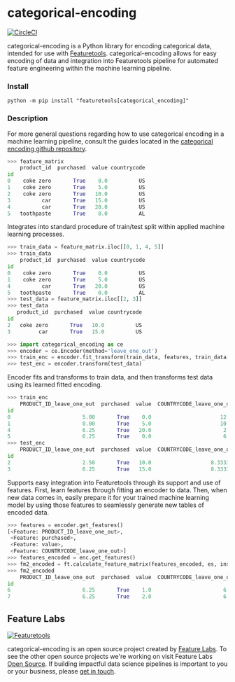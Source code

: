 # categorical-encoding

[![CircleCI](https://circleci.com/gh/FeatureLabs/categorical_encoding.svg?style=shield&circle-token=625a1d6124154059267ea8477324156b1d645fa9)](https://circleci.com/gh/FeatureLabs/categorical_encoding)

categorical-encoding is a Python library for encoding categorical data, intended for use with [Featuretools](https://github.com/Featuretools/featuretools). 
categorical-encoding allows for easy encoding of data and integration into Featuretools pipeline for automated feature engineering within the machine learning pipeline.

### Install
```shell
python -m pip install "featuretools[categorical_encoding]"
```

### Description
For more general questions regarding how to use categorical encoding in a machine learning pipeline, consult the guides located in the [categorical encoding github repository](https://github.com/FeatureLabs/categorical_encoding/tree/master/guides).

```py
>>> feature_matrix
    product_id  purchased  value countrycode
id                                          
0    coke zero       True    0.0          US
1    coke zero       True    5.0          US
2    coke zero       True   10.0          US
3          car       True   15.0          US
4          car       True   20.0          US
5   toothpaste       True    0.0          AL
```
Integrates into standard procedure of train/test split within applied machine learning processes.
```py
>>> train_data = feature_matrix.iloc[[0, 1, 4, 5]]
>>> train_data
    product_id  purchased  value countrycode
id                                          
0    coke zero       True    0.0          US
1    coke zero       True    5.0          US
4          car       True   20.0          US
5   toothpaste       True    0.0          AL
>>> test_data = feature_matrix.iloc[[2, 3]]
>>> test_data
   product_id  purchased  value countrycode
id                                         
2   coke zero       True   10.0          US
3         car       True   15.0          US
```
```py
>>> import categorical_encoding as ce
>>> encoder = ce.Encoder(method='leave_one_out')
>>> train_enc = encoder.fit_transform(train_data, features, train_data['value'])
>>> test_enc = encoder.transform(test_data)
```
Encoder fits and transforms to train data, and then transforms test data using its learned fitted encoding.
```py
>>> train_enc
    PRODUCT_ID_leave_one_out  purchased  value  COUNTRYCODE_leave_one_out
id                                                                       
0                       5.00       True    0.0                      12.50
1                       0.00       True    5.0                      10.00
4                       6.25       True   20.0                       2.50
5                       6.25       True    0.0                       6.25
>>> test_enc
    PRODUCT_ID_leave_one_out  purchased  value  COUNTRYCODE_leave_one_out
id                                                                       
2                       2.50       True   10.0                   8.333333
3                       6.25       True   15.0                   8.333333
```
Supports easy integration into Featuretools through its support and use of features.
First, learn features through fitting an encoder to data. Then, when new data comes in, easily prepare it for your trained machine learning model by using those features to seamlessly generate new tables of encoded data.
```py
>>> features = encoder.get_features()
[<Feature: PRODUCT_ID_leave_one_out>,
 <Feature: purchased>,
 <Feature: value>,
 <Feature: COUNTRYCODE_leave_one_out>]
>>> features_encoded = enc.get_features()
>>> fm2_encoded = ft.calculate_feature_matrix(features_encoded, es, instance_ids=[6,7])
>>> fm2_encoded
    PRODUCT_ID_leave_one_out  purchased  value  COUNTRYCODE_leave_one_out
id                                                                       
6                       6.25       True    1.0                       6.25
7                       6.25       True    2.0                       6.25
```

## Feature Labs
<a href="https://www.featurelabs.com/">
    <img src="http://www.featurelabs.com/wp-content/uploads/2017/12/logo.png" alt="Featuretools" />
</a>

categorical-encoding is an open source project created by [Feature Labs](https://www.featurelabs.com/). To see the other open source projects we're working on visit Feature Labs [Open Source](https://www.featurelabs.com/open). If building impactful data science pipelines is important to you or your business, please [get in touch](https://www.featurelabs.com/contact/).
